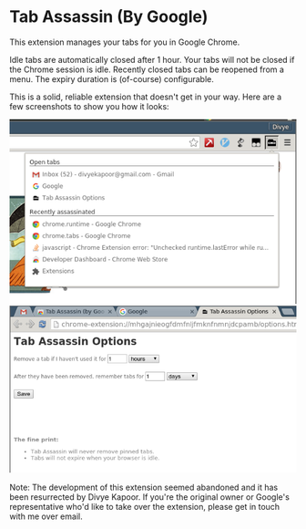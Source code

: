 Tab Assassin (By Google)
========================

This extension manages your tabs for you in Google Chrome.

Idle tabs are automatically closed after 1 hour. Your tabs will not be closed
if the Chrome session is idle. Recently closed tabs can be reopened from a menu.
The expiry duration is (of-course) configurable.

This is a solid, reliable extension that doesn't get in your way.
Here are a few screenshots to show you how it looks:

![Screenshot of menu](tabassassin/images/menu_screenshot_cropped.png)
![Screenshot of options](tabassassin/images/options_screenshot_cropped.png)

Note: The development of this extension seemed abandoned and it has been
resurrected by Divye Kapoor. If you're the original owner or Google's
representative who'd like to take over the extension, please get in touch with
me over email.
